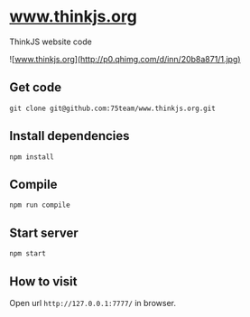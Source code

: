 # www.thinkjs.org

ThinkJS website code

![www.thinkjs.org](http://p0.qhimg.com/d/inn/20b8a871/1.jpg)

## Get code

```
git clone git@github.com:75team/www.thinkjs.org.git
```

## Install dependencies

```
npm install
```

## Compile

```
npm run compile
```

## Start server

```
npm start
```

## How to visit

Open url `http://127.0.0.1:7777/` in browser.